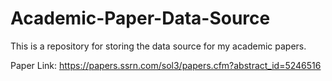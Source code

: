 # Academic-Paper-Data-Source
This is a repository for storing the data source for my academic papers.


Paper Link: https://papers.ssrn.com/sol3/papers.cfm?abstract_id=5246516
